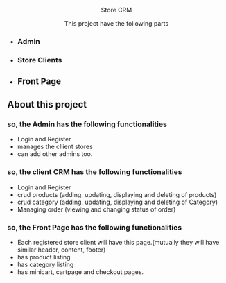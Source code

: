 <p align="center">Store CRM</p>

<p align="center">This project have the following parts
<ul>
<li><h3>Admin</h3></li>
<li><h3>Store Clients</h3</li>
<li><h3>Front Page</h3</li>
</ul>
</p>

## About this project
<h3>so, the <strong>Admin</strong> has the following functionalities</h3>
<ul> 
<li>Login and Register</li>
<li>manages the cllient stores </li>
<li>can add other admins too.</li> 

</ul>
<h3>so, the <strong>client CRM</strong> has the following functionalities</h3>
<ul>
<li>Login and Register</li>
<li>crud products (adding, updating, displaying and deleting of products)</li>
<li>crud category (adding, updating, displaying and deleting of Category)</li>
<li>Managing order (viewing and changing status of order)</li>
</ul>
<h3>so, the <strong>Front Page</strong> has the following functionalities</h3>
<ul>
<li>Each registered store client will have this page.(mutually they will have similar header, content, footer)</li>
<li>has product listing</li>
<li>has category listing</li>
<li>has minicart, cartpage and checkout pages.</li>
 



